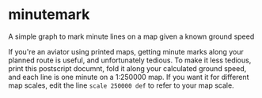 # minutemark
A simple graph to mark minute lines on a map given a known ground speed

If you're an aviator using printed maps, getting minute marks along your planned route is useful, and unfortunately tedious. To make it less tedious, print this postscript documnt, fold it along your calculated ground speed, and each line is one minute on a 1:250000 map. If you want it for different map scales, edit the line `scale 250000 def` to refer to your map scale.
